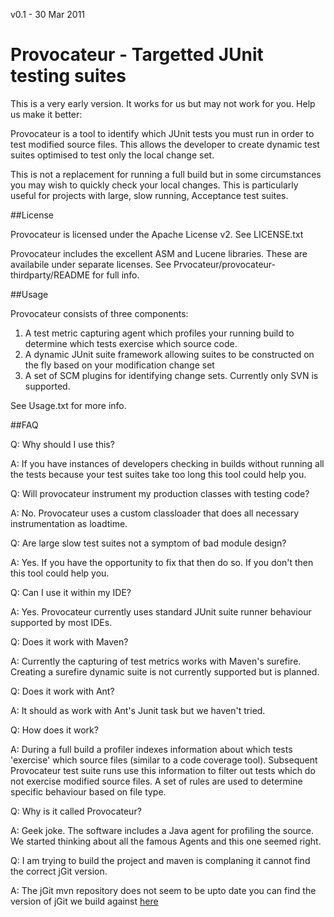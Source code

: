 v0.1 - 30 Mar 2011

# Provocateur - Targetted JUnit testing suites


This is a very early version. It works for us but may not work for you.
Help us make it better:



Provocateur is a tool to identify which JUnit tests you must run in order to test
modified source files. This allows the developer to create dynamic test suites
optimised to test only the local change set.

This is not a replacement for running a full build but in some circumstances you 
may wish to quickly check your local changes. This is particularly useful for
projects with large, slow running, Acceptance test suites.


##License

Provocateur is licensed under the Apache License v2. See LICENSE.txt

Provocateur includes the excellent ASM and Lucene libraries. These are availabile under
separate licenses. See Prvocateur/provocateur-thirdparty/README for full info.


##Usage

Provocateur consists of three components:

1. A test metric capturing agent which profiles your running build to determine which tests exercise which source code.
2. A dynamic JUnit suite framework allowing suites to be constructed on the fly based on your modification change set
3. A set of SCM plugins for identifying change sets. Currently only SVN is supported.

See Usage.txt for more info.

##FAQ

Q: Why should I use this?

A: If you have instances of developers checking in builds without running all the tests because
your test suites take too long this tool could help you.


Q: Will provocateur instrument my production classes with testing code?

A: No. Provocateur uses a custom classloader that does all necessary instrumentation as loadtime.

Q: Are large slow test suites not a symptom of bad module design?

A: Yes. If you have the opportunity to fix that then do so. If you don't then this tool could help
you.



Q: Can I use it within my IDE?

A: Yes. Provocateur currently uses standard JUnit suite runner behaviour supported by most IDEs.


Q: Does it work with Maven?

A: Currently the capturing of test metrics works with Maven's surefire. Creating a surefire dynamic suite
is not currently supported but is planned.


Q: Does it work with Ant?

A: It should as work with Ant's Junit task but we haven't tried.


Q: How does it work?

A: During a full build a profiler indexes information about which tests 'exercise' which source files (similar
to a code coverage tool). Subsequent Provocateur test suite runs use this information to filter out tests which 
do not exercise modified source files. A set of rules are used to determine specific behaviour based on file type.


Q: Why is it called Provocateur?

A: Geek joke. The software includes a Java agent for profiling the source. We started thinking about
all the famous Agents and this one seemed right.

Q: I am trying to build the project and maven is complaning it cannot find the correct jGit version.

A: The jGit mvn repository does not seem to be upto date you can find the version of jGit we build against [here](https://github.com/downloads/rikf/provocateur/org.eclipse.jgit_0.12.0-SNAPSHOT.jar)
